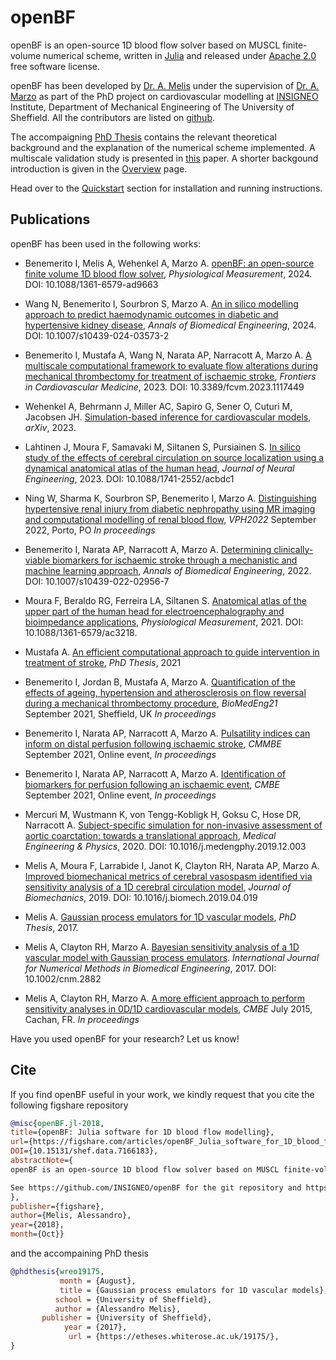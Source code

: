 # openBF

openBF is an open-source 1D blood flow solver based on MUSCL finite-volume numerical scheme, written in [Julia](https://julialang.org/downloads/) and released under [Apache 2.0](http://www.apache.org/licenses/LICENSE-2.0) free software license.

openBF has been developed by [Dr. A. Melis](https://alemel.is) under the supervision of [Dr. A. Marzo](https://www.sheffield.ac.uk/mecheng/academic-staff/alberto-marzo) as part of the PhD project on cardiovascular modelling at [INSIGNEO](https://www.sheffield.ac.uk/insigneo) Institute, Department of Mechanical Engineering of The University of Sheffield. All the contributors are listed on [github](https://github.com/INSIGNEO/openBF/graphs/contributors).

The accompaigning [PhD Thesis](https://etheses.whiterose.ac.uk/19175/) contains the relevant theoretical background and the explanation of the numerical scheme implemented. A multiscale validation study is presented in [this](https://iopscience.iop.org/article/10.1088/1361-6579/ad9663) paper. A shorter backgound introduction is given in the [Overview](man/overview.md) page.

Head over to the [Quickstart](man/quickstart.md) section for installation and running instructions.

## Publications 

openBF has been used in the following works:

- Benemerito I, Melis A, Wehenkel A, Marzo A. [openBF: an open-source finite volume 1D blood flow solver](https://iopscience.iop.org/article/10.1088/1361-6579/ad9663), _Physiological Measurement_, 2024. DOI: 10.1088/1361-6579-ad9663

- Wang N, Benemerito I, Sourbron S, Marzo A. [An in silico modelling approach to predict haemodynamic outcomes in diabetic and hypertensive kidney disease](https://link.springer.com/article/10.1007/s10439-024-03573-2), _Annals of Biomedical Engineering_, 2024. DOI: 10.1007/s10439-024-03573-2

- Benemerito I, Mustafa A, Wang N, Narata AP, Narracott A, Marzo A. [A multiscale computational framework to evaluate flow alterations during mechanical thrombectomy for treatment of ischaemic stroke](https://www.frontiersin.org/articles/10.3389/fcvm.2023.1117449/full), _Frontiers in Cardiovascular Medicine_, 2023. DOI: 10.3389/fcvm.2023.1117449

- Wehenkel A, Behrmann J, Miller AC, Sapiro G, Sener O, Cuturi M, Jacobsen JH. [Simulation-based inference for cardiovascular models](https://arxiv.org/abs/2307.13918), _arXiv_, 2023. 

- Lahtinen J, Moura F, Samavaki M, Siltanen S, Pursiainen S. [In silico study of the effects of cerebral circulation on source localization using a dynamical anatomical atlas of the human head](https://iopscience.iop.org/article/10.1088/1741-2552/acbdc1), _Journal of Neural Engineering_, 2023. DOI: 10.1088/1741-2552/acbdc1

- Ning W, Sharma K, Sourbron SP, Benemerito I, Marzo A. [Distinguishing hypertensive renal injury from diabetic nephropathy using MR imaging and computational modelling of renal blood flow](https://vph-conference.org/), _VPH2022_ September 2022, Porto, PO _In proceedings_

- Benemerito I, Narata AP, Narracott A, Marzo A. [Determining clinically-viable biomarkers for ischaemic stroke through a mechanistic and machine learning approach](https://link.springer.com/article/10.1007/s10439-022-02956-7), _Annals of Biomedical Engineering_, 2022. DOI: 10.1007/s10439-022-02956-7

- Moura F, Beraldo RG, Ferreira LA, Siltanen S. [Anatomical atlas of the upper part of the human head for electroencephalography and bioimpedance applications](https://iopscience.iop.org/article/10.1088/1361-6579/ac3218), _Physiological Measurement_, 2021. DOI: 10.1088/1361-6579/ac3218.

- Mustafa A. [An efficient computational approach to guide intervention in treatment of stroke](https://etheses.whiterose.ac.uk/29992/), _PhD Thesis_, 2021

- Benemerito I, Jordan B, Mustafa A, Marzo A. [Quantification of the effects of ageing, hypertension and atherosclerosis on flow reversal during a mechanical thrombectomy procedure](https://www.sheffield.ac.uk/insigneo/overview/events/biomedeng-2021-conference), _BioMedEng21_ September 2021, Sheffield, UK _In proceedings_

- Benemerito I, Narata AP, Narracott A, Marzo A. [Pulsatility indices can inform on distal perfusion following ischaemic stroke](https://www.cmbbe-symposium.com/2021/wp-content/uploads/sites/2/2021/09/Program-CMBBE21-A4.qxp_Detailed.pdf), _CMMBE_ September 2021, Online event, _In proceedings_

- Benemerito I, Narata AP, Narracott A, Marzo A. [Identification of biomarkers for perfusion following an ischaemic event](https://cbmc21.vfairs.com/), _CMBE_ September 2021, Online event, _In proceedings_

- Mercuri M, Wustmann K, von Tengg-Kobligk H, Goksu C, Hose DR, Narracott A. [Subject-specific simulation for non-invasive assessment of aortic coarctation: towards a translational approach](https://www.sciencedirect.com/science/article/pii/S1350453319302449), _Medical Engineering & Physics_, 2020. DOI: 10.1016/j.medengphy.2019.12.003

- Melis A, Moura F, Larrabide I, Janot K, Clayton RH, Narata AP, Marzo A. [Improved biomechanical metrics of cerebral vasospasm identified via sensitivity analysis of a 1D cerebral circulation model](https://www.sciencedirect.com/science/article/pii/S0021929019302830), _Journal of Biomechanics_, 2019. DOI: 10.1016/j.biomech.2019.04.019

- Melis A. [Gaussian process emulators for 1D vascular models](http://etheses.whiterose.ac.uk/19175/), _PhD Thesis_, 2017.

- Melis A, Clayton RH, Marzo A. [Bayesian sensitivity analysis of a 1D vascular model with Gaussian process emulators](http://rdcu.be/AqLm). _International Journal for Numerical Methods in Biomedical Engineering_, 2017. DOI: 10.1002/cnm.2882

- Melis A, Clayton RH, Marzo A. [A more efficient approach to perform sensitivity analyses in 0D/1D cardiovascular models](http://www.compbiomed.net/2015/cmbe-proceedings.htm), _CMBE_ July 2015, Cachan, FR. _In proceedings_

Have you used openBF for your research? Let us know!

## Cite

If you find openBF useful in your work, we kindly request that you cite the following figshare repository

```bibtex
@misc{openBF.jl-2018,
title={openBF: Julia software for 1D blood flow modelling}, 
url={https://figshare.com/articles/openBF_Julia_software_for_1D_blood_flow_modelling/7166183/1}, 
DOI={10.15131/shef.data.7166183}, 
abstractNote={
openBF is an open-source 1D blood flow solver based on MUSCL finite-volume numerical scheme, written in Julia and released under Apache 2.0 free software license.

See https://github.com/INSIGNEO/openBF for the git repository and https://insigneo.github.io/openBF/ for the documentation.
}, 
publisher={figshare}, 
author={Melis, Alessandro}, 
year={2018}, 
month={Oct}}
```

and the accompaining PhD thesis

```bibtex
@phdthesis{wreo19175,
           month = {August},
           title = {Gaussian process emulators for 1D vascular models},
          school = {University of Sheffield},
          author = {Alessandro Melis},
       publisher = {University of Sheffield},
            year = {2017},
             url = {https://etheses.whiterose.ac.uk/19175/},
}
```

